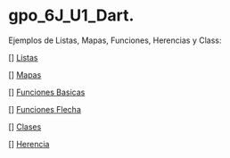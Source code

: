 # gpo_6J_U1_Dart.
Ejemplos de Listas, Mapas, Funciones, Herencias y Class:

[] [Listas](https://dartpad.dev/d755928079928a0471ca5bcd1add12a6) 

[] [Mapas](https://dartpad.dev/1b3953de6db331bb6b9cc61fe0b539f3)

[] [Funciones Basicas](https://dartpad.dev/f8e76d39af05220fc01f9f866f3280e1)

[] [Funciones Flecha](https://dartpad.dev/0df68f6316401fde32d4eba36d734afd)

[] [Clases](https://dartpad.dev/f8e76d39af05220fc01f9f866f3280e1)

[] [Herencia](https://dartpad.dev/672da2c5e7c17d933e9a84067c249452)
